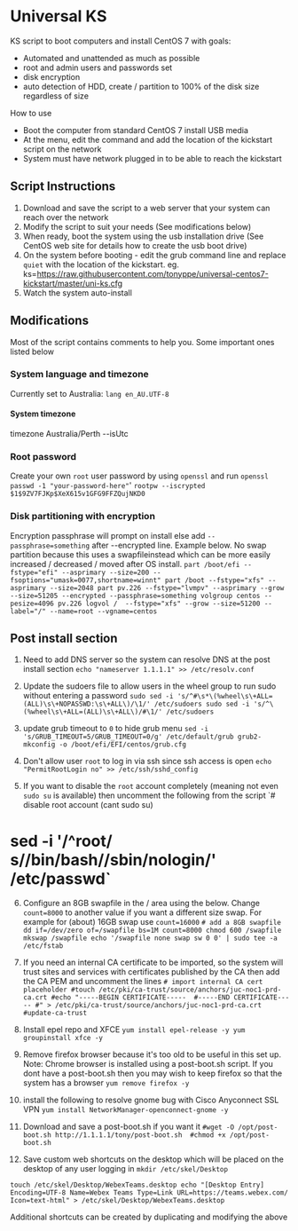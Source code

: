 # Universal KS

KS script to boot computers and install CentOS 7 with goals: 

  - Automated and unattended as much as possible
  - root and admin users and passwords set
  - disk encryption
  - auto detection of HDD, create / partition to 100% of the disk size regardless of size

How to use

  - Boot the computer from standard CentOS 7 install USB media
  - At the menu, edit the command and add the location of the kickstart script on the network
  - System must have network plugged in to be able to reach the kickstart
  
## Script Instructions
  
  1. Download and save the script to a web server that your system can reach over the network
  2. Modify the script to suit your needs (See modifications below)
  3. When ready, boot the system using the usb installation drive (See CentOS web site for details how to create the usb boot drive)
  4. On the system before booting - edit the grub command line and replace `quiet` with the location of the kickstart. eg. ks=https://raw.githubusercontent.com/tonyppe/universal-centos7-kickstart/master/uni-ks.cfg
  5. Watch the system auto-install
  
## Modifications

Most of the script contains comments to help you. Some important ones listed below

### System language and timezone
Currently set to Australia:
 `lang en_AU.UTF-8`
#### System timezone
timezone Australia/Perth --isUtc

### Root password 
Create your own `root` user password by using `openssl` and run `openssl passwd -1 "your-password-here"`'
`rootpw --iscrypted $1$9ZV7FJKp$XeX615v1GFG9FFZQujNKD0`

### Disk partitioning with encryption
Encryption passphrase will prompt on install else add `--passphrase=something` after --encrypted line. Example below.
No swap partition because this uses a swapfileinstead which can be more easily increased / decreased / moved after OS install.
`part /boot/efi --fstype="efi" --asprimary --size=200 --fsoptions="umask=0077,shortname=winnt"
part /boot --fstype="xfs" --asprimary --size=2048
part pv.226 --fstype="lvmpv" --asprimary --grow --size=51205 --encrypted --passphrase=something
volgroup centos --pesize=4096 pv.226
logvol /  --fstype="xfs" --grow --size=51200 --label="/" --name=root --vgname=centos`

## Post install section

1. Need to add DNS server so the system can resolve DNS at the post install section
`echo "nameserver 1.1.1.1" >> /etc/resolv.conf`

2. Update the sudoers file to allow users in the wheel group to run sudo without entering a password
`sudo sed -i 's/^#\s*\(%wheel\s\+ALL=(ALL)\s\+NOPASSWD:\s\+ALL\)/\1/' /etc/sudoers
sudo sed -i 's/^\(%wheel\s\+ALL=(ALL)\s\+ALL\)/#\1/' /etc/sudoers`

3. update grub timeout to `0` to hide grub menu
`sed -i 's/GRUB_TIMEOUT=5/GRUB_TIMEOUT=0/g' /etc/default/grub
grub2-mkconfig -o /boot/efi/EFI/centos/grub.cfg`

4. Don't allow user `root` to log in via ssh since ssh access is open
`echo "PermitRootLogin no" >> /etc/ssh/sshd_config`

5. If you want to disable the `root` account completely (meaning not even `sudo su` is available) then uncomment the following from the script
`# disable root account (cant sudo su)
# sed -i '/^root/ s/\/bin\/bash/\/sbin\/nologin/' /etc/passwd`

6. Configure an 8GB swapfile in the / area using the below. Change `count=8000` to another value if you want a different size swap. For example for (about) 16GB swap use `count=16000`
`# add a 8GB swapfile
dd if=/dev/zero of=/swapfile bs=1M count=8000
chmod 600 /swapfile
mkswap /swapfile
echo '/swapfile none swap sw 0 0' | sudo tee -a /etc/fstab`

7. If you need an internal CA certificate to be imported, so the system will trust sites and services with certificates published by the CA then add the CA PEM and uncomment the lines
`# import internal CA cert placeholder
#touch /etc/pki/ca-trust/source/anchors/juc-noc1-prd-ca.crt
#echo "-----BEGIN CERTIFICATE----- 
#-----END CERTIFICATE-----
#" > /etc/pki/ca-trust/source/anchors/juc-noc1-prd-ca.crt
#update-ca-trust`

8. Install epel repo and XFCE
`yum install epel-release -y
yum groupinstall xfce -y`

9. Remove firefox browser because it's too old to be useful in this set up. Note: Chrome browser is installed using a post-boot.sh script. If you dont have a post-boot.sh then you may wish to keep firefox so that the system has a browser
`yum remove firefox -y`

10. install the following to resolve gnome bug with Cisco Anyconnect SSL VPN
`yum install NetworkManager-openconnect-gnome -y`

11. Download and save a post-boot.sh if you want it
`#wget -O /opt/post-boot.sh http://1.1.1.1/tony/post-boot.sh 
#chmod +x /opt/post-boot.sh `

12. Save custom web shortcuts on the desktop which will be placed on the desktop of any user logging in
`mkdir /etc/skel/Desktop`

`touch /etc/skel/Desktop/WebexTeams.desktop
echo "[Desktop Entry]
Encoding=UTF-8
Name=Webex Teams
Type=Link
URL=https://teams.webex.com/
Icon=text-html" > /etc/skel/Desktop/WebexTeams.desktop`

Additional shortcuts can be created by duplicating and modifying the above



